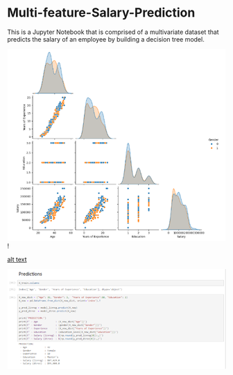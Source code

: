 # Multi-feature-Salary-Prediction
This is a Jupyter Notebook that is comprised of a multivariate dataset that predicts the salary of an employee by building a decision tree model.  

![alt text](SMF1.png)!

[alt text](SMF2.png)

![alt text](SMF3.png)